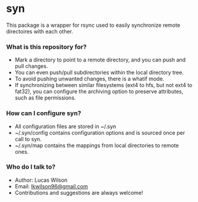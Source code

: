 # syn #

This package is a wrapper for rsync used to easily
synchronize remote directoires with each other.

### What is this repository for? ###

* Mark a directory to point to a remote directory, and you can push and pull changes.
* You can even push/pull subdirectories within the local directory tree.
* To avoid pushing unwanted changes, there is a whatif mode.
* If synchronizing between similar filesystems (ext4 to hfs, but not ext4 to fat32), you can configure the archiving option to preserve attributes, such as file permissions.

### How can I configure syn? ###

* All configuration files are stored in ~/.syn
* ~/.syn/config contains configuration options and is sourced once per call to syn.
* ~/.syn/map contains the mappings from local directories to remote ones.

### Who do I talk to? ###

* Author: Lucas Wilson
* Email: lkwilson96@gmail.com
* Contributions and suggestions are always welcome!